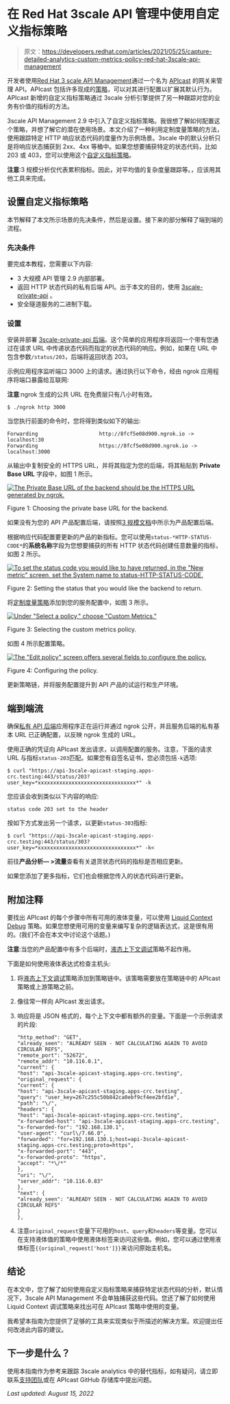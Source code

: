 # 在 Red Hat 3scale API 管理中使用自定义指标策略

> 原文：<https://developers.redhat.com/articles/2021/05/25/capture-detailed-analytics-custom-metrics-policy-red-hat-3scale-api-management>

开发者使用[Red Hat 3 scale API Management](/products/3scale/overview)通过一个名为 [APIcast](https://access.redhat.com/documentation/en-us/red_hat_3scale_api_management/2.3/html/deployment_options/apicast-overview) 的网关来管理 API。APIcast 包括许多现成的[策略](https://access.redhat.com/documentation/en-us/red_hat_3scale_api_management/2.9/html/administering_the_api_gateway/apicast_policies#standard-policies)，可以对其进行配置以扩展其默认行为。APIcast 新增的自定义指标策略通过 3scale 分析引擎提供了另一种跟踪对您的业务有价值的指标的方法。

3scale API Management 2.9 中引入了自定义指标策略。我很想了解如何配置这个策略，并想了解它的潜在使用场景。本文介绍了一种利用定制度量策略的方法，使用跟踪特定 HTTP 响应状态代码的度量作为示例场景。3scale 中的默认分析只是将响应状态捕获到 2xx、4xx 等桶中。如果您想要捕获特定的状态代码，比如 203 或 403，您可以使用这个[自定义指标策略](https://access.redhat.com/documentation/en-us/red_hat_3scale_api_management/2.9/html/administering_the_api_gateway/apicast_policies#custom-metrics)。

**注意**:3 规模分析仅代表累积指标。因此，对平均值的复杂度量跟踪等。，应该用其他工具来完成。

## 设置自定义指标策略

本节解释了本文所示场景的先决条件，然后是设置。接下来的部分解释了端到端的流程。

### 先决条件

要完成本教程，您需要以下内容:

*   3 大规模 API 管理 2.9 内部部署。
*   返回 HTTP 状态代码的私有后端 API。出于本文的目的，使用 [3scale-private-api](https://github.com/chamalabey/3scale-private-api) 。
*   安全隧道服务的二进制下载。

### 设置

安装并部署 [3scale-private-api 后端](https://github.com/chamalabey/3scale-private-api/blob/master/README.md)。这个简单的应用程序将返回一个带有您通过在请求 URL 中传递状态代码而指定的状态代码的响应。例如，如果在 URL 中包含参数`/status/203`，后端将返回状态 203。

示例应用程序监听端口 3000 上的请求。通过执行以下命令，经由 ngrok 应用程序将端口暴露给互联网:

**注意**:ngrok 生成的公共 URL 在免费层只有八小时有效。

```
$ ./ngrok http 3000
```

当您执行前面的命令时，您将得到类似如下的输出:

```
Forwarding                    http://8fcf5e08d900.ngrok.io -> localhost:30
Forwarding                    https://8fcf5e08d900.ngrok.io -> localhost:3000
```

从输出中复制安全的 HTTPS URL，并将其指定为您的后端，将其粘贴到 **Private Base URL** 字段中，如图 1 所示。

[![The Private Base URL of the backend should be the HTTPS URL generated by ngrok.](img/bf260374bd9cae423ee3e475214a2389.png "image2")](/sites/default/files/blog/2021/01/image2.png)

Figure 1: Choosing the private base URL for the backend.

如果没有为您的 API 产品配置后端，请按照[3 规模文档](https://access.redhat.com/documentation/en-us/red_hat_3scale_api_management/2.9/html/getting_started/first-steps#adding-backends-product)中所示为产品配置后端。

根据响应代码配置要更新的产品的新指标。您可以使用`status-*HTTP-STATUS-CODE*`的**系统名称**字段为您想要捕获的所有 HTTP 状态代码创建任意数量的指标，如图 2 所示。

[![To set the status code you would like to have returned, in the &quot;New metric&quot; screen, set the System name to status-HTTP-STATUS-CODE.](img/23a15e87b9aec8cf7dca7a31917c0008.png "image6")](/sites/default/files/blog/2021/01/image6.png)

Figure 2: Setting the status that you would like the backend to return.

将[定制度量策略](https://access.redhat.com/documentation/en-us/red_hat_3scale_api_management/2.9/html/administering_the_api_gateway/apicast_policies#custom-metrics)添加到您的服务配置中，如图 3 所示。

[![Under &quot;Select a policy,&quot; choose &quot;Custom Metrics.&quot;](img/6757c18b391c68d374aa7a23a34aa2e8.png "image7")](/sites/default/files/blog/2021/01/image7.png)

Figure 3: Selecting the custom metrics policy.

如图 4 所示配置策略。

[![The &quot;Edit policy&quot; screen offers several fields to configure the policy.](img/21fa73f42d7459a7f350b11a41ab6965.png "image3")](/sites/default/files/blog/2021/01/image3.png)

Figure 4: Configuring the policy.

更新策略链，并将服务配置提升到 API 产品的试运行和生产环境。

## 端到端流

确保[私有 API 后端](https://github.com/chamalabey/3scale-private-api/blob/master/README.md)应用程序正在运行并通过 ngrok 公开，并且服务后端的私有基本 URL 已正确配置，以反映 ngrok 生成的 URL。

使用正确的凭证向 APIcast 发出请求，以调用配置的服务。注意，下面的请求 URL 与指标`status-203`匹配。如果您有自签名证书，您必须包括`-k`选项:

```
$ curl "https://api-3scale-apicast-staging.apps-crc.testing:443/status/203?user_key=*xxxxxxxxxxxxxxxxxxxxxxxxxxxxxxxx*" -k
```

您应该会收到类似以下内容的响应:

```
status code 203 set to the header
```

按如下方式发出另一个请求，以更新`status-303`指标:

```
$ curl "https://api-3scale-apicast-staging.apps-crc.testing:443/status/303?user_key=*xxxxxxxxxxxxxxxxxxxxxxxxxxxxxxxx*" -k<
```

前往**产品分析— >流量**查看有关退货状态代码的指标是否相应更新。

如果您添加了更多指标，它们也会根据您传入的状态代码进行更新。

## 附加注释

要找出 APIcast 的每个步骤中所有可用的液体变量，可以使用 [Liquid Context Debug](https://access.redhat.com/documentation/en-us/red_hat_3scale_api_management/2.8/html/administering_the_api_gateway/apicast_policies#liquid_context_debug) 策略。如果您想使用可用的变量来编写复杂的逻辑表达式，这是很有用的。(我们不会在本文中讨论这个话题。)

**注意**:当您的产品配置中有多个后端时，[液态上下文调试](https://access.redhat.com/documentation/en-us/red_hat_3scale_api_management/2.8/html/administering_the_api_gateway/apicast_policies#liquid_context_debug)策略不起作用。

下面是如何使用液体表达式检查主机头:

1.  将[液态上下文调试](https://access.redhat.com/documentation/en-us/red_hat_3scale_api_management/2.8/html/administering_the_api_gateway/apicast_policies#liquid_context_debug)策略添加到策略链中。该策略需要放在策略链中的 APIcast 策略或上游策略之前。
2.  像往常一样向 APIcast 发出请求。
3.  响应将是 JSON 格式的，每个上下文中都有额外的变量。下面是一个示例请求的片段:

    ```
    "http_method": "GET",
    "already_seen": "ALREADY SEEN - NOT CALCULATING AGAIN TO AVOID CIRCULAR REFS",
    "remote_port": "52672",
    "remote_addr": "10.116.0.1",
    "current": {
    "host": "api-3scale-apicast-staging.apps-crc.testing",
    "original_request": {
    "current": {
    "host": "api-3scale-apicast-staging.apps-crc.testing",
    "query": "user_key=267c255c50b842ca0ebf9cf4ee2bfd1e",
    "path": "\/",
    "headers": {
    "host": "api-3scale-apicast-staging.apps-crc.testing",
    "x-forwarded-host": "api-3scale-apicast-staging.apps-crc.testing",
    "x-forwarded-for": "192.168.130.1",
    "user-agent": "curl\/7.66.0",
    "forwarded": "for=192.168.130.1;host=api-3scale-apicast-staging.apps-crc.testing;proto=https",
    "x-forwarded-port": "443",
    "x-forwarded-proto": "https",
    "accept": "*\/*"
    },
    "uri": "\/",
    "server_addr": "10.116.0.83"
    },
    "next": {
    "already_seen": "ALREADY SEEN - NOT CALCULATING AGAIN TO AVOID CIRCULAR REFS"
    }
    },

    ```

4.  注意`original_request`变量下可用的`host`、`query`和`headers`等变量。您可以在支持液体值的策略中使用液体标签来访问这些值。例如，您可以通过使用液体标签`{{original_request['host']}}`来访问原始主机名。

## 结论

在本文中，您了解了如何使用自定义指标策略来捕获特定状态代码的分析，默认情况下，3scale API Management 不会单独捕获这些代码。您还了解了如何使用 Liquid Context 调试策略来找出可在 APIcast 策略中使用的变量。

我希望本指南为您提供了足够的工具来实现类似于所描述的解决方案。欢迎提出任何改进此内容的建议。

## 下一步是什么？

使用本指南作为参考来跟踪 3scale analytics 中的替代指标，如有疑问，请立即联系[支持团队](https://access.redhat.com/support)或在 APIcast GitHub 存储库中提出问题。

*Last updated: August 15, 2022*
